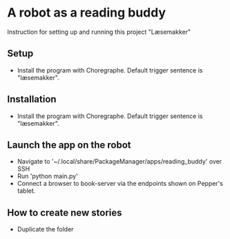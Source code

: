 # A robot as a reading buddy

Instruction for setting up and running this project "Læsemakker"

## Setup

- Install the program with Choregraphe. Default trigger sentence is "læsemakker".

## Installation

- Install the program with Choregraphe. Default trigger sentence is "læsemakker".

## Launch the app on the robot

- Navigate to '~/.local/share/PackageManager/apps/reading_buddy' over SSH
- Run 'python main.py'
- Connect a browser to book-server via the endpoints shown on Pepper's tablet.

## How to create new stories

- Duplicate the folder 
